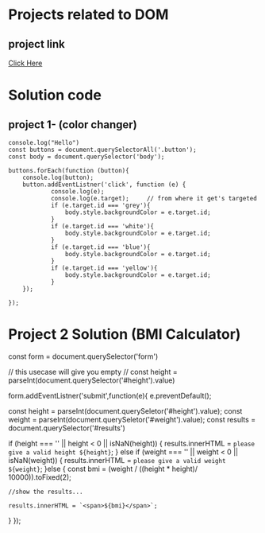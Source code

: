 # Projects related to DOM 

## project link 
[Click Here](https://stackblitz.com/edit/dom-project-chaiaurcode?file=index.html)

# Solution code

## project 1- (color changer)

``` javacsript
console.log("Hello")
const buttons = document.querySelectorAll('.button');
const body = document.querySelector('body');

buttons.forEach(function (button){
    console.log(button);
    button.addEventListner('click', function (e) {
            console.log(e);
            console.log(e.target);     // from where it get's targeted
            if (e.target.id === 'grey'){
                body.style.backgroundColor = e.target.id;
            }
            if (e.target.id === 'white'){
                body.style.backgroundColor = e.target.id;
            }
            if (e.target.id === 'blue'){
                body.style.backgroundColor = e.target.id;
            }
            if (e.target.id === 'yellow'){
                body.style.backgroundColor = e.target.id;
            }
    });
    
});

```

# Project 2 Solution (BMI Calculator)

const form = document.querySelector('form')

// this usecase will give you empty 
// const height = parseInt(document.querySelector('#height').value)

form.addEventListner('submit',function(e){
    e.preventDefault();

const height = parseInt(document.querySeletor('#height').value);
const weight = parseInt(document.querySeletor('#weight').value);
const results = document.querySelector('#results')

if (height === '' || height < 0 || isNaN(height)) {
  results.innerHTML = `please give a valid height ${height}`;
} else if (weight === '' || weight < 0 || isNaN(weight)) {
  results.innerHTML = `please give a valid weight ${weight}`;
}else {
    const bmi = (weight / ((height * height)/ 10000)).toFixed(2);

    //show the results...

    results.innerHTML = `<span>${bmi}</span>`;
}
});















